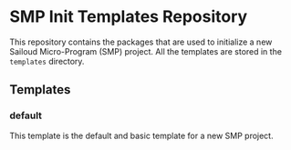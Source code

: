 # SMP Init Templates Repository

This repository contains the packages that are used to initialize a new Sailoud Micro-Program (SMP) project. All the templates are stored in the `templates` directory.

## Templates

### default

This template is the default and basic template for a new SMP project.
